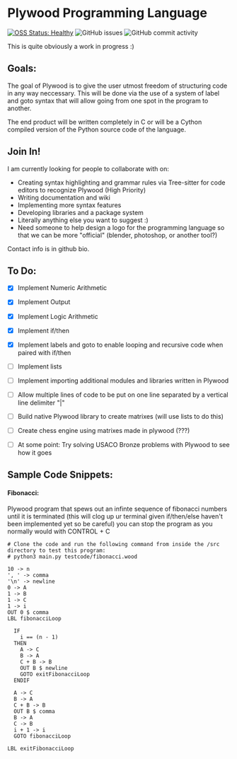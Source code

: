 # Plywood Programming Language           
   
[![OSS Status: Healthy](https://img.shields.io/badge/OSS%20Status-Healthy-darkgreen.svg)](OSS_STATUS.md)
![GitHub issues](https://img.shields.io/github/issues-raw/stevenrakhmanchik/Pinewood-Programming-Language)
![GitHub commit activity](https://img.shields.io/github/commit-activity/w/stevenrakhmanchik/Pinewood-Programming-Language)

This is quite obviously a work in progress :)

## Goals:

The goal of Plywood is to give the user utmost freedom of structuring code in any way neccessary. This will be done via the use of a system of label and goto syntax that will allow going from one spot in the program to another.

The end product will be written completely in C or will be a Cython compiled version of the Python source code of the language.

## Join In!

I am currently looking for people to collaborate with on:

- Creating syntax highlighting and grammar rules via Tree-sitter for code editors to recognize Plywood <bold>(High Priority)</bold>
- Writing documentation and wiki
- Implementing more syntax features
- Developing libraries and a package system
- Literally anything else you want to suggest :)
- Need someone to help design a logo for the programming language so that we can be more "official" (blender, photoshop, or another tool?)
 
Contact info is in github bio.

## To Do:

- [X] Implement Numeric Arithmetic
- [X] Implement Output
- [X] Implement Logic Arithmetic
- [X] Implement if/then
- [X] Implement labels and goto to enable looping and recursive code when paired with if/then
- [ ] Implement lists
- [ ] Implement importing additional modules and libraries written in Plywood
- [ ] Allow multiple lines of code to be put on one line separated by a vertical line delimiter "|"
- [ ] Build native Plywood library to create matrixes (will use lists to do this)

- [ ] Create chess engine using matrixes made in plywood (???)

- [ ] At some point: Try solving USACO Bronze problems with Plywood to see how it goes

## Sample Code Snippets:

#### Fibonacci:
Plywood program that spews out an infinte sequence of fibonacci numbers until it is terminated (this will clog up ur terminal given if/then/else haven't been implemented yet so be careful) you can stop the program as you normally would with CONTROL + C
```
# Clone the code and run the following command from inside the /src directory to test this program:
# python3 main.py testcode/fibonacci.wood

10 -> n
', ' -> comma
'\n' -> newline
0 -> A
1 -> B
1 -> C
1 -> i
OUT 0 $ comma
LBL fibonacciLoop

  IF
    i == (n - 1)
  THEN
    A -> C
    B -> A
    C + B -> B
    OUT B $ newline
    GOTO exitFibonacciLoop
  ENDIF

  A -> C
  B -> A
  C + B -> B
  OUT B $ comma
  B -> A
  C -> B
  i + 1 -> i
  GOTO fibonacciLoop

LBL exitFibonacciLoop
```
